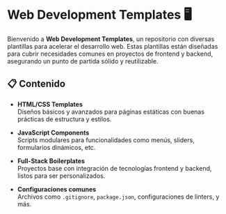 # Web Development Templates 🖥️

Bienvenido a **Web Development Templates**, un repositorio con diversas plantillas para acelerar el desarrollo web. Estas plantillas están diseñadas para cubrir necesidades comunes en proyectos de frontend y backend, asegurando un punto de partida sólido y reutilizable.

## 📋 Contenido

- **HTML/CSS Templates**  
  Diseños básicos y avanzados para páginas estáticas con buenas prácticas de estructura y estilos.
  
- **JavaScript Components**  
  Scripts modulares para funcionalidades como menús, sliders, formularios dinámicos, etc.
  
- **Full-Stack Boilerplates**  
  Proyectos base con integración de tecnologías frontend y backend, listos para ser personalizados.
  
- **Configuraciones comunes**  
  Archivos como `.gitignore`, `package.json`, configuraciones de linters, y más.
